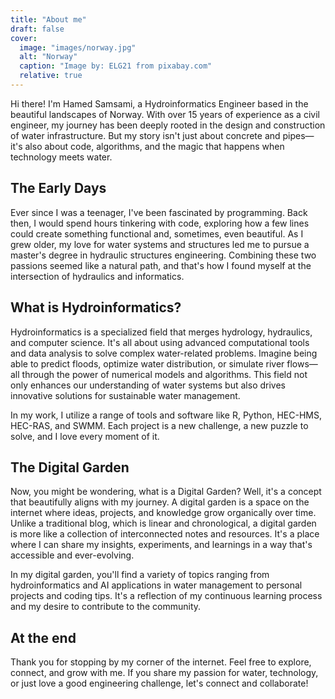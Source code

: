 ```yaml
---
title: "About me"
draft: false
cover:
  image: "images/norway.jpg"
  alt: "Norway"
  caption: "Image by: ELG21 from pixabay.com"
  relative: true
---
```


Hi there! I'm Hamed Samsami, a Hydroinformatics Engineer based in the beautiful landscapes of Norway. With over 15 years of experience as a civil engineer, my journey has been deeply rooted in the design and construction of water infrastructure. But my story isn't just about concrete and pipes—it's also about code, algorithms, and the magic that happens when technology meets water.

## The Early Days

Ever since I was a teenager, I've been fascinated by programming. Back then, I would spend hours tinkering with code, exploring how a few lines could create something functional and, sometimes, even beautiful. As I grew older, my love for water systems and structures led me to pursue a master's degree in hydraulic structures engineering. Combining these two passions seemed like a natural path, and that's how I found myself at the intersection of hydraulics and informatics.

## What is Hydroinformatics?

Hydroinformatics is a specialized field that merges hydrology, hydraulics, and computer science. It's all about using advanced computational tools and data analysis to solve complex water-related problems. Imagine being able to predict floods, optimize water distribution, or simulate river flows—all through the power of numerical models and algorithms. This field not only enhances our understanding of water systems but also drives innovative solutions for sustainable water management.

In my work, I utilize a range of tools and software like R, Python, HEC-HMS, HEC-RAS, and SWMM. Each project is a new challenge, a new puzzle to solve, and I love every moment of it.

## The Digital Garden

Now, you might be wondering, what is a Digital Garden? Well, it's a concept that beautifully aligns with my journey. A digital garden is a space on the internet where ideas, projects, and knowledge grow organically over time. Unlike a traditional blog, which is linear and chronological, a digital garden is more like a collection of interconnected notes and resources. It's a place where I can share my insights, experiments, and learnings in a way that's accessible and ever-evolving.

In my digital garden, you'll find a variety of topics ranging from hydroinformatics and AI applications in water management to personal projects and coding tips. It's a reflection of my continuous learning process and my desire to contribute to the community.

## At the end

Thank you for stopping by my corner of the internet. Feel free to explore, connect, and grow with me. If you share my passion for water, technology, or just love a good engineering challenge, let's connect and collaborate!
